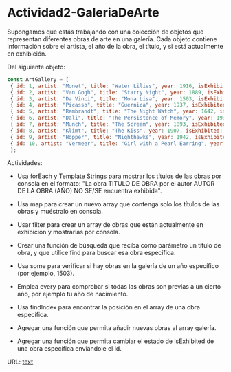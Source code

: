 # Actividad2-GaleriaDeArte
Supongamos que estás trabajando con una colección de objetos que representan diferentes obras de arte en una galería. Cada objeto contiene información sobre el artista, el año de la obra, el título, y si está actualmente en exhibición.

Del siguiente objeto:
```js
const ArtGallery = [ 
 { id: 1, artist: "Monet", title: "Water Lilies", year: 1916, isExhibited: true },
 { id: 2, artist: "Van Gogh", title: "Starry Night", year: 1889, isExhibited: true }, 
 { id: 3, artist: "Da Vinci", title: "Mona Lisa", year: 1503, isExhibited: false }, 
 { id: 4, artist: "Picasso", title: "Guernica", year: 1937, isExhibited: true }, 
 { id: 5, artist: "Rembrandt", title: "The Night Watch", year: 1642, isExhibited: false },
 { id: 6, artist: "Dali", title: "The Persistence of Memory", year: 1931, isExhibited: true }, 
 { id: 7, artist: "Munch", title: "The Scream", year: 1893, isExhibited: false }, 
 { id: 8, artist: "Klimt", title: "The Kiss", year: 1907, isExhibited: true }, 
 { id: 9, artist: "Hopper", title: "Nighthawks", year: 1942, isExhibited: false }, 
 { id: 10, artist: "Vermeer", title: "Girl with a Pearl Earring", year: 1665, isExhibited: true }
 ];
 ```

Actividades:
- Usa forEach y Template Strings para mostrar los títulos de las obras por consola en el formato:
"La obra TITULO DE OBRA por el autor AUTOR DE LA OBRA (AÑO) NO SE/SE encuentra exhibida".

- Usa map para crear un nuevo array que contenga solo los títulos de las obras y muéstralo en consola.

- Usar filter para crear un array de obras que están actualmente en exhibición y mostrarlas por consola.

- Crear una función de búsqueda que reciba como parámetro un título de obra, y que utilice find para buscar esa obra específica.

- Usa some para verificar si hay obras en la galería de un año específico (por ejemplo, 1503).

- Emplea every para comprobar si todas las obras son previas a un cierto año, por ejemplo tu año de nacimiento.

- Usa findIndex para encontrar la posición en el array de una obra específica.

- Agregar una función que permita añadir nuevas obras al array galería.

- Agregar una función que permita cambiar el estado de isExhibited de una obra específica enviándole el id.

URL: [text](https://tomascei.github.io/manual-md-fullstack/?cap=fullstack#node-npm)